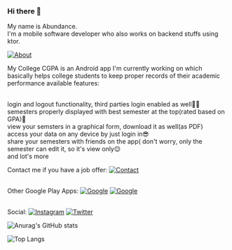 ### Hi there 👋

My name is Abundance.</br>
I'm a mobile software developer who also works on backend stuffs using ktor.</br>


[![About](https://img.shields.io/badge/About-MyCollegeCGPA-grightgreen?labelColor=black)](https://play.google.com/store/apps/details?id=com.crushtech.myccgpa)

 
My College CGPA is an Android app I'm currently working on which basically helps college students to keep proper records of their academic performance
available features:

</br>login and logout functionality, third parties login enabled as well🤘🏾
</br>semesters properly displayed with best semester at the top(rated based on GPA)🤗
</br>view your semsters in a graphical form, download it as well(as PDF)
</br>access your data on any device by just login in😎
<br/>share your semesters with friends on the app( don't worry, only the semester can edit it, so it's view only😌
<br/> and lot's more


Contact me if you have a job offer: [![Contact](https://img.shields.io/badge/Email-xplendo@gmail.com-grightgreen?labelColor=black)](mailto:xplendo@gmail.com)


<br/>Other Google Play Apps: [![Google](https://img.shields.io/badge/Android-My%20Wallet-grightgreen?logo=Android&logoColor=brightgreen&labelColor=black)](https://play.google.com/store/apps/details?id=com.uigitdev.android.mywallet) [![Google](https://img.shields.io/badge/Android-Daily%20Dictionary-grightgreen?logo=Android&logoColor=brightgreen&labelColor=black)](https://play.google.com/store/apps/details?id=com.uigitdev.recwee)


</br>Social: [![Instagram](https://img.shields.io/badge/Instagram-Developer%20journey-blueviolet?logo=Instagram&logoColor=blueviolet&labelColor=black)](https://www.instagram.com/dremo.dev/) [![Twitter](https://img.shields.io/badge/Twitter-Let%27s%20connect%20on%20twitter-blue?logo=Twitter&logoColor=blue&labelColor=black)](https://twitter.com/dremo.dev) 

![Anurag's GitHub stats](https://github-readme-stats.vercel.app/api?username=AbGhost-cyber&show_icons=true&theme=vue&hide_border=true&count_private=true&bg_color=101013&title_color=00DCA8&text_color=FDFCFF)

![Top Langs](https://github-readme-stats.vercel.app/api/top-langs/?username=AbGhost-cyber&layout=compact&show_icons=true&theme=vue&hide_border=true&count_private=true&bg_color=101013&title_color=00DCA8&text_color=FDFCFF)
